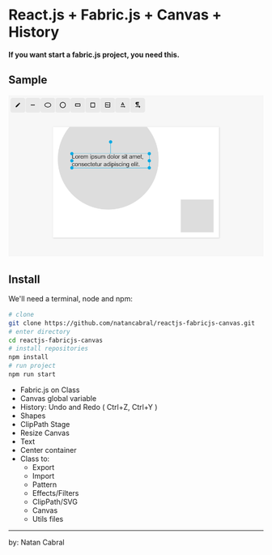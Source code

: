 # React.js + Fabric.js + Canvas + History

**If you want start a fabric.js project, you need this.**

## Sample

<img src="/public/assets/images/sample-1.png"/>

## Install

We'll need a terminal, node and npm:
```bash
# clone
git clone https://github.com/natancabral/reactjs-fabricjs-canvas.git
# enter directory
cd reactjs-fabricjs-canvas
# install repositories
npm install
# run project
npm run start
```

* Fabric.js on Class
* Canvas global variable
* History: Undo and Redo ( Ctrl+Z, Ctrl+Y )
* Shapes
* ClipPath Stage
* Resize Canvas
* Text
* Center container
* Class to: 
  * Export
  * Import
  * Pattern
  * Effects/Filters
  * ClipPath/SVG
  * Canvas
  * Utils files

----
by: Natan Cabral
